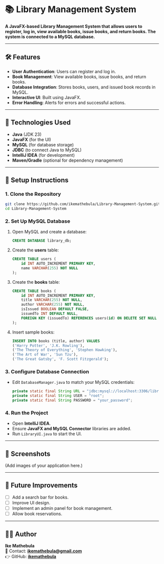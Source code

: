 # 📚 Library Management System
**A JavaFX-based Library Management System that allows users to register, log in, view available books, issue books, and return books. The system is connected to a MySQL database.**

---

## 🛠 Features
- **User Authentication**: Users can register and log in.
- **Book Management**: View available books, issue books, and return books.
- **Database Integration**: Stores books, users, and issued book records in MySQL.
- **Interactive UI**: Built using JavaFX.
- **Error Handling**: Alerts for errors and successful actions.

---

## 🚀 Technologies Used
- **Java** (JDK 23)
- **JavaFX** (for the UI)
- **MySQL** (for database storage)
- **JDBC** (to connect Java to MySQL)
- **IntelliJ IDEA** (for development)
- **Maven/Gradle** (optional for dependency management)

---

## 📝 Setup Instructions
### **1. Clone the Repository**
```sh
git clone https://github.com/ikemathebula/Library-Management-System.git
cd Library-Management-System
```

### **2. Set Up MySQL Database**
1. Open MySQL and create a database:
   ```sql
   CREATE DATABASE library_db;
   ```
2. Create the **users** table:
   ```sql
   CREATE TABLE users (
       id INT AUTO_INCREMENT PRIMARY KEY,
       name VARCHAR(255) NOT NULL
   );
   ```
3. Create the **books** table:
   ```sql
   CREATE TABLE books (
       id INT AUTO_INCREMENT PRIMARY KEY,
       title VARCHAR(255) NOT NULL,
       author VARCHAR(255) NOT NULL,
       isIssued BOOLEAN DEFAULT FALSE,
       issuedTo INT DEFAULT NULL,
       FOREIGN KEY (issuedTo) REFERENCES users(id) ON DELETE SET NULL
   );
   ```
4. Insert sample books:
   ```sql
   INSERT INTO books (title, author) VALUES
   ('Harry Potter', 'J.K. Rowling'),
   ('The Theory of Everything', 'Stephen Hawking'),
   ('The Art of War', 'Sun Tzu'),
   ('The Great Gatsby', 'F. Scott Fitzgerald');
   ```

### **3. Configure Database Connection**
- Edit `DatabaseManager.java` to match your MySQL credentials:
  ```java
  private static final String URL = "jdbc:mysql://localhost:3306/library_db";
  private static final String USER = "root";
  private static final String PASSWORD = "your_password";
  ```

### **4. Run the Project**
- Open **IntelliJ IDEA**.
- Ensure **JavaFX and MySQL Connector** libraries are added.
- Run `LibraryUI.java` to start the UI.

---

## 📸 Screenshots
(Add images of your application here.)

---

## 📌 Future Improvements
- [ ] Add a search bar for books.
- [ ] Improve UI design.
- [ ] Implement an admin panel for book management.
- [ ] Allow book reservations.

---

## 👨‍💻 Author
**Ike Mathebula**  
📧 Contact: **ikemathebula@gmail.com**  
👉 GitHub: **[ikemathebula](https://github.com/ikemathebula)**






